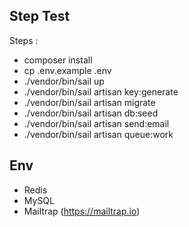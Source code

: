 ## Step Test

Steps :
- composer install
- cp .env.example .env
- ./vendor/bin/sail up
- ./vendor/bin/sail artisan key:generate
- ./vendor/bin/sail artisan migrate
- ./vendor/bin/sail artisan db:seed
- ./vendor/bin/sail artisan send:email
- ./vendor/bin/sail artisan queue:work

## Env
- Redis
- MySQL
- Mailtrap (https://mailtrap.io)
